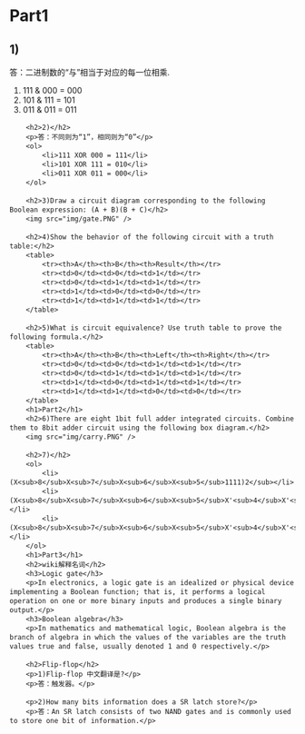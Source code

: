 <html lang="en">

<head>
	<meta charset="utf-8" />
	<title>作业5</title>
	<link type="text/css" href="homework.css" rel="stylesheet" media="screen" />
</head>

<body>
		<h1>Part1</h1>
		<h2>1)</h2>
		<p>答：二进制数的“与”相当于对应的每一位相乘.</p>
		<ol>
			<li>111 & 000 = 000</li>
			<li>101 & 111 = 101</li>
			<li>011 & 011 = 011</li>
		</ol>

		<h2>2)</h2>
		<p>答：不同则为“1”，相同则为“0”</p>
		<ol>
			<li>111 XOR 000 = 111</li>
			<li>101 XOR 111 = 010</li>
			<li>011 XOR 011 = 000</li>
		</ol>

		<h2>3)Draw a circuit diagram corresponding to the following Boolean expression: (A + B)(B + C)</h2>
		<img src="img/gate.PNG" />

		<h2>4)Show the behavior of the following circuit with a truth table:</h2>
		<table>
			<tr><th>A</th><th>B</th><th>Result</th></tr>
			<tr><td>0</td><td>0</td><td>1</td></tr>
			<tr><td>0</td><td>1</td><td>1</td></tr>
			<tr><td>1</td><td>0</td><td>0</td></tr>
			<tr><td>1</td><td>1</td><td>1</td></tr>
		</table>

		<h2>5)What is circuit equivalence? Use truth table to prove the following formula.</h2>
		<table>
			<tr><th>A</th><th>B</th><th>Left</th><th>Right</th></tr>
			<tr><td>0</td><td>0</td><td>1</td><td>1</td></tr>
			<tr><td>0</td><td>1</td><td>1</td><td>1</td></tr>
			<tr><td>1</td><td>0</td><td>1</td><td>1</td></tr>
			<tr><td>1</td><td>1</td><td>0</td><td>0</td></tr>
		</table>
		<h1>Part2</h1>
		<h2>6)There are eight 1bit full adder integrated circuits. Combine them to 8bit adder circuit using the following box diagram.</h2>
		<img src="img/carry.PNG" />

		<h2>7)</h2>
		<ol>
			<li>(X<sub>8</sub>X<sub>7</sub>X<sub>6</sub>X<sub>5</sub>1111)2</sub></li>
			<li>(X<sub>8</sub>X<sub>7</sub>X<sub>6</sub>X<sub>5</sub>X'<sub>4</sub>X'<sub>3</sub>X'<sub>2</sub>X'<sub>1)2</sub></li>
			<li>(X<sub>8</sub>X<sub>7</sub>X<sub>6</sub>X<sub>5</sub>X'<sub>4</sub>X'<sub>3</sub>X'<sub>2</sub>X'<sub>1)2</sub></li>
		</ol>
		<h1>Part3</h1>
		<h2>wiki解释名词</h2>
		<h3>Logic gate</h3>
		<p>In electronics, a logic gate is an idealized or physical device implementing a Boolean function; that is, it performs a logical operation on one or more binary inputs and produces a single binary output.</p>
		<h3>Boolean algebra</h3>
		<p>In mathematics and mathematical logic, Boolean algebra is the branch of algebra in which the values of the variables are the truth values true and false, usually denoted 1 and 0 respectively.</p>

		<h2>Flip-flop</h2>
		<p>1)Flip-flop 中文翻译是?</p>
		<p>答：触发器。</p>

		<p>2)How many bits information does a SR latch store?</p>
		<p>答：An SR latch consists of two NAND gates and is commonly used to store one bit of information.</p>
		
</body>
</html>
